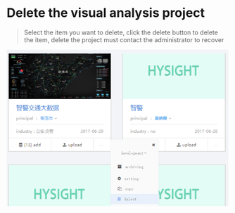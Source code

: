 # Delete the visual analysis project

> Select the item you want to delete, click the delete button to delete the item, delete the project must contact the administrator to recover

![](/assets/delete.png)



